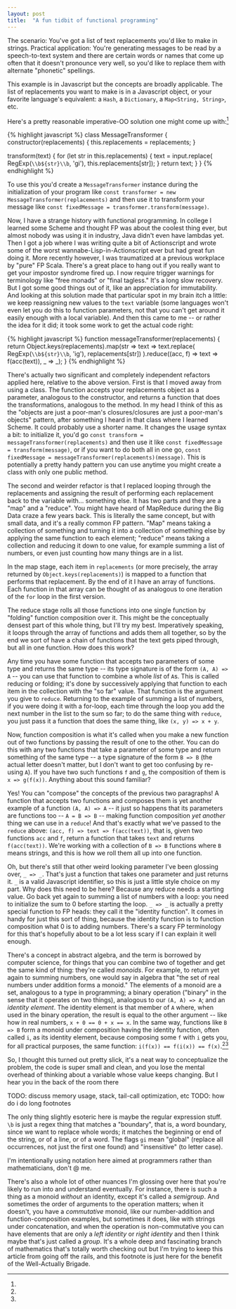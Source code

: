 ```yaml
---
layout: post
title:  "A fun tidbit of functional programming"
---
```


The scenario: You've got a list of text replacements you'd like to make in
strings. Practical application: You're generating messages to be read by a
speech-to-text system and there are certain words or names that come up often
that it doesn't pronounce very well, so you'd like to replace them with
alternate "phonetic" spellings.

This example is in Javascript but the concepts are broadly applicable. The list
of replacements you want to make is in a Javascript object, or your favorite
language's equivalent: a `Hash`, a `Dictionary`, a `Map<String, String>`, etc.

Here's a pretty reasonable imperative-OO solution one might come up with:[^1]

{% highlight javascript %}
class MessageTransformer {
  constructor(replacements) {
    this.replacements = replacements;
  }

  transform(text) {
    for (let str in this.replacements) {
      text = input.replace(
        RegExp(`\\b${str}\\b`, 'gi'),
        this.replacements[str]);
    }
    return text;
  }
}
{% endhighlight %}

To use this you'd create a `MessageTransformer` instance during the
initialization of your program like `const transformer = new
MessageTransformer(replacements)` and then use it to transform your message like
`const fixedMessage = transformer.transform(message)`.

Now, I have a strange history with functional programming. In college I learned
some Scheme and thought FP was about the coolest thing ever, but almost nobody
was using it in industry, Java didn't even have lambdas yet. Then I got a job
where I was writing quite a bit of Actionscript and wrote some of the worst
wannabe-Lisp-in-Actionscript ever but had great fun doing it. More recently
however, I was traumatized at a previous workplace by "pure" FP Scala. There's a
great place to hang out if you really want to get your impostor syndrome fired
up. I now require trigger warnings for terminology like "free monads" or "final
tagless." It's a long slow recovery. But I got some good things out of it, like
an appreciation for immutability. And looking at this solution made that
particular spot in my brain itch a little: we keep reassigning new values to the
`text` variable (some languages won't even let you do this to function
parameters, not that you can't get around it easily enough with a local
variable). And then this came to me -- or rather the idea for it did; it took
some work to get the actual code right:

{% highlight javascript %}
function messageTransformer(replacements) {
  return Object.keys(replacements).map(str =>
    text => text.replace(
      RegExp(`\\b${str}\\b`, 'ig'),
      replacements[str])
  ).reduce((acc, f) => text => f(acc(text)), _ => _);
}
{% endhighlight %}

There's actually two significant and completely independent refactors applied
here, relative to the above version. First is that I moved away from using a
class. The function accepts your replacements object as a parameter, analogous
to the constructor, and returns a function that does the transformations,
analogous to the method. In my head I think of this as the "objects are just a
poor-man's closures/closures are just a poor-man's objects" pattern, after
something I heard in that class where I learned Scheme. It could probably use a
shorter name. It changes the usage syntax a bit: to initialize it, you'd go
`const transform = messageTransformer(replacements)` and then use it like `const
fixedMessage = transform(message)`, or if you want to do both all in one go,
`const fixedMessage = messageTransformer(replacements)(message)`. This is
potentially a pretty handy pattern you can use anytime you might create a class
with only one public method.

The second and weirder refactor is that I replaced looping through the
replacements and assigning the result of performing each replacement back to the
variable with... something else. It has two parts and they are a "map" and a
"reduce". You might have heard of MapReduce during the Big Data craze a few
years back. This is literally the same concept, but with small data, and it's a
really common FP pattern. "Map" means taking a collection of something and
turning it into a collection of something else by applying the same function to
each element; "reduce" means taking a collection and reducing it down to one
value, for example summing a list of numbers, or even just counting how many
things are in a list.

In the map stage, each item in `replacements` (or more precisely, the array
returned by `Object.keys(replacements)`) is mapped to a function that performs
that replacement. By the end of it I have an array of functions. Each function
in that array can be thought of as analogous to one iteration of the `for` loop
in the first version.

The reduce stage rolls all those functions into one single function by "folding"
function composition over it. This might be the conceptually densest part of
this whole thing, but I'll try my best. Imperatively speaking, it loops through
the array of functions and adds them all together, so by the end we sort of have
a chain of functions that the text gets piped through, but all in one function.
How does this work?

Any time you have some function that accepts two parameters of some type and
returns the same type -- its type signature is of the form `(A, A) => A` -- you
can use that function to combine a whole _list_ of `A`s. This is called reducing
or folding; it's done by successively applying that function to each item in the
collection with the "so far" value. That function is the argument you give to
`reduce`. Returning to the example of summing a list of numbers, if you were
doing it with a for-loop, each time through the loop you add the next number in
the list to the sum so far; to do the same thing with `reduce`, you just pass it
a function that does the same thing, like `(x, y) => x + y`.

Now, function composition is what it's called when you make a new function out
of two functions by passing the result of one to the other. You can do this with
any two functions that take a parameter of some type and return something of the
same type -- a type signature of the form `B => B` (the actual letter doesn't
matter, but I don't want to get too confusing by re-using `A`). If you have two
such functions `f` and `g`, the composition of them is `x => g(f(x))`. Anything
about this sound familiar?

Yes! You can "compose" the concepts of the previous two paragraphs! A function
that accepts two functions and composes them is yet another example of a
function `(A, A) => A` -- it just so happens that its parameters are functions
too -- `A = B => B` -- making function composition _yet another_ thing we can
use in a `reduce`! And that's exactly what we've passed to the `reduce` above:
`(acc, f) => text => f(acc(text))`, that is, given two functions `acc` and `f`,
return a function that takes `text` and returns `f(acc(text))`. We're working
with a collection of `B => B` functions where `B` means strings, and this is how
we roll them all up into one function.

Oh, but there's still that other weird looking parameter I've been glossing
over, `_ => _`. That's just a function that takes one parameter and just returns
it. `_` is a valid Javascript identifier, so this is just a little style choice
on my part. Why does this need to be here? Because any reduce needs a starting
value. Go back yet again to summing a list of numbers with a loop: you need to
initialize the sum to 0 before starting the loop. `_ => _` is actually a pretty
special function to FP heads: they call it the "identity function". It comes in
handy for just this sort of thing, because the identity function is to function
composition what 0 is to adding numbers. There's a scary FP terminology for this
that's hopefully about to be a lot less scary if I can explain it well enough.

There's a concept in abstract algebra, and the term is borrowed by computer
science, for things that you can combine two of together and get the same kind
of thing: they're called _monoids_. For example, to return yet again to summing
numbers, one would say in algebra that "the set of real numbers under addition
forms a monoid." The elements of a monoid are a set, analogous to a type in
programming; a binary operation ("binary" in the sense that it operates on two
things), analogous to our `(A, A) => A`; and an _identity element_. The identity
element is that member of `A` where, when used in the binary operation, the
result is equal to the other argument -- like how in real numbers, `x + 0 == 0 +
x == x`. In the same way, functions like `B => B` form a monoid under
composition having the identity function, often called `i`, as its identity
element, because composing some `f` with `i` gets you, for all practical
purposes, the same function: `i(f(x)) == f(i(x)) == f(x)`.[^2][^3]

So, I thought this turned out pretty slick, it's a neat way to conceptualize the
problem, the code is super small and clean, and you lose the mental overhead of thinking about a variable whose
value keeps changing. But I hear you in the back of the room there

TODO: discuss memory usage, stack, tail-call optimization, etc
TODO: how do i do long footnotes





[^1]:
  The only thing slightly esoteric here is maybe the regular expression stuff.
  `\b` is just a regex thing that matches a "boundary", that is, a word
  boundary, since we want to replace whole words; it matches the beginning or
  end of the string, or of a line, or of a word. The flags `gi` mean "global"
  (replace all occurrences, not just the first one found) and "insensitive" (to
  letter case).

[^2]:
  I'm intentionally using notation here aimed at programmers rather than
  mathematicians, don't @ me.

[^3]:
  There's also a whole lot of other nuances I'm glossing over here that you're
  likely to run into and understand eventually. For instance, there is such a
  thing as a monoid _without_ an identity, except it's called a _semigroup_. And
  sometimes the order of arguments to the operation matters; when it doesn't,
  you have a _commutative_ monoid, like our number-addition and
  function-composition examples, but sometimes it does, like with strings under
  concatenation, and when the operation is non-commutative you can have elements
  that are only a _left identity_ or _right identity_ and then I think maybe
  that's just called a _group_. It's a whole deep and fascinating branch of
  mathematics that's totally worth checking out but I'm trying to keep this
  article from going off the rails, and this footnote is just here for the
  benefit of the Well-Actually Brigade.
